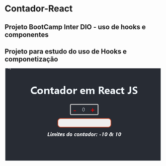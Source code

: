 # Contador-React
## Projeto BootCamp Inter DIO - uso de hooks e componentes

## Projeto para estudo do uso de Hooks e componetização
  
<p align="center">
  <img src="/tela.gif" width="500" title="Contador">
</p>
